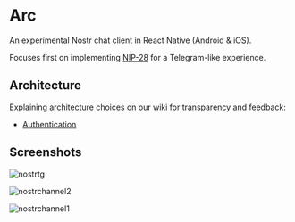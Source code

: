 # Arc

An experimental Nostr chat client in React Native (Android & iOS).

Focuses first on implementing [NIP-28](https://github.com/nostr-protocol/nips/blob/master/28.md) for a Telegram-like experience.

## Architecture

Explaining architecture choices on our wiki for transparency and feedback:

- [Authentication](https://github.com/ArcadeLabsInc/arc/wiki/Authentication)

## Screenshots

![nostrtg](https://user-images.githubusercontent.com/14167547/209598572-29484eaf-840f-48dd-bffa-52f3dbddbab5.png)

![nostrchannel2](https://user-images.githubusercontent.com/14167547/209855373-369cd926-6f92-468f-b2cd-ae9652529a91.png)

![nostrchannel1](https://user-images.githubusercontent.com/14167547/209855320-bcdc2faa-9468-4ccb-958f-b9363deac610.png)
